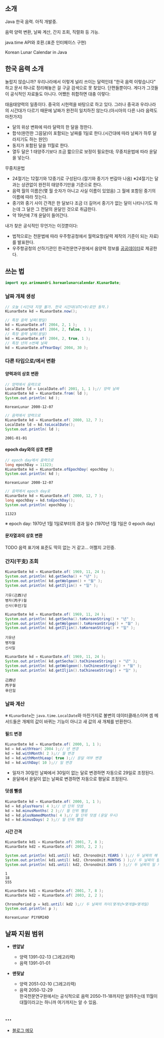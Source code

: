 
## 소개

Java 한국 음력. 아직 개발중.

음력 양력 변환, 날짜 계산, 간지 조회, 직렬화 등 가능.

java.time API와 호환.(표준 인터페이스 구현)

Korean Lunar Calendar in Java


## 한국 음력 소개

놀랍지 않습니까? 우리나라에서 이렇게 널리 쓰이는 달력인데 "한국 음력 이렇습니다" 하고 문서 하나로 정리해놓은 걸 구글 검색으로 못 찾았다. 단편들뿐이다. 게다가 그것들이 공식적인 자료들도 아니다. 어쨌든 취합하면 대충 이렇다:

태음태양력의 일종이다. 중국의 시헌력을 바탕으로 하고 있다. 그러나 중국과 우리나라의 시간대가 다르기 때문에 날짜가 완전히 일치하진 않는다.(아시아의 다른 나라 음력도 마찬가지)

- 달의 위상 변화에 따라 달력의 한 달을 정한다.
- 합삭(완전한 그믐달)이 포함되는 날짜를 1일로 한다.(시간대에 따라 날짜가 하루 달라지기도 하는 원인)
- 동지가 포함된 달을 11월로 한다.
- 열두 달은 1 태양주기보다 조금 짧으므로 보정이 필요한데; 무중치윤법에 따라 윤달을 넣는다.

무중치윤법

- 24절기는 12절기와 12중기로 구성된다.(절기와 중기가 번갈아 나옴) ※24절기는 달과는 상관없이 완전히 태양주기만을 기준으로 한다.
- 음력 월의 이름은(몇 월 숫자가 아니고 사실 이름이 있었음) 그 월에 포함된 중기의 이름에 따라 짓는다.
- 중기와 중기 사이 간격은 한 달보다 조금 더 길어서 중기가 없는 달이 나타나기도 하는데 그 달은 그 전달의 윤달인 것으로 취급한다.
- 약 19년에 7개 윤달이 들어간다.

내가 찾은 공식적인 무언가는 이것뿐이다:

- 법적으로는 천문법에 따라 우주항공청에서 월력요항(달력 제작의 기준이 되는 자료)를 발표한다.
- 우주항공청의 산하기관인 한국천문연구원에서 음양력 정보를 [공공데이터](https://www.data.go.kr/data/15012679/openapi.do)로 제공한다.



## 쓰는 법

```java
import xyz.arinmandri.koreanlunarcalendar.KLunarDate;
```

### 날짜 개체 생성

```java
// 오늘 (시간대 지정 불가. 한국 시간대(UTC+9)로만 동작.)
KLunarDate kd = KLunarDate.now();

// 특정 음력 날짜(평달)
kd = KLunarDate.of( 2004, 2, 1 );
kd = KLunarDate.of( 2004, 2, false, 1 );
// 특정 음력 날짜(윤달)
kd = KLunarDate.of( 2004, 2, true, 1 );
// 특정 년의 n번째 날짜
kd = KLunarDate.ofYearDay( 2004, 30 );
```




### 다른 타입으로/에서 변환

#### 양력과의 상호 변환

```java
// 양력에서 음력으로
LocalDate ld = LocalDate.of( 2001, 1, 1 );// 양력 날짜
KLunarDate kd = KLunarDate.from( ld );
System.out.println( kd );
```

```
KoreanLunar 2000-12-07
```

```java
// 음력에서 양력으로
KLunarDate kd = KLunarDate.of( 2000, 12, 7 );
LocalDate ld = kd.toLocalDate();
System.out.println( ld );
```

```
2001-01-01
```


#### epoch day와의 상호 변환

```java
// epoch day에서 음력으로
long epochDay = 11323;
KLunarDate kd = KLunarDate.ofEpochDay( epochDay );
System.out.println( kd );
```

```
KoreanLunar 2000-12-07
```

```java
// 음력에서 epoch day로
KLunarDate kd = KLunarDate.of( 2000, 12, 7 );
long epochDay = kd.toEpochDay();
System.out.println( epochDay );
```

```
11323
```

※ epoch day: 1970년 1월 1일로부터의 경과 일수 (1970년 1월 1일은 0 epoch day)


#### 문자열과의 상호 변환

TODO 음력 표기에 표준도 딱히 없는 거 같고... 어쩔지 고민중.


### 간지(干支) 조회

```java
KLunarDate kd = KLunarDate.of( 1969, 11, 24 );
System.out.println( kd.getSecha() + "년" );
System.out.println( kd.getWolgeon() + "월" );
System.out.println( kd.getIljin() + "일" );
```

```
기유(己酉)년
병자(丙子)월
신사(辛巳)일
```

```java
KLunarDate kd = KLunarDate.of( 1969, 11, 24 );
System.out.println( kd.getSecha().toKoreanString() + "년" );
System.out.println( kd.getWolgeon().toKoreanString() + "월" );
System.out.println( kd.getIljin().toKoreanString() + "일" );
```

```
기유년
병자월
신사일
```

```java
KLunarDate kd = KLunarDate.of( 1969, 11, 24 );
System.out.println( kd.getSecha().toChineseString() + "년" );
System.out.println( kd.getWolgeon().toChineseString() + "월" );
System.out.println( kd.getIljin().toChineseString() + "일" );
```

```
己酉년
丙子월
辛巳일
```



### 날짜 계산

※ `KLunarDate`는 `java.time.LocalDate`와 마찬가지로 불변의 데이터클래스이며 셈 메서드들은 개체의 값이 바뀌는 기능이 아니고 새 값의 새 개체를 반환한다.

#### 필드 변경

```java
KLunarDate kd = KLunarDate.of( 2000, 1, 1 );
kd = kd.withYear( 2004 );// 년 변경
kd = kd.withMonth( 2 );// 월 변경
kd = kd.withMonthLeap( true );// 윤달 여부 변경
kd = kd.withDay( 10 );// 일 변경
```

- 일자가 30일인 날짜에서 30일이 없는 달로 변경하면 자동으로 29일로 조정된다.
- 윤달에서 윤달이 없는 날짜로 변경하면 자동으로 평달로 조정된다.

#### 덧셈 뺄셈

```java
KLunarDate kd = KLunarDate.of( 2000, 1, 1 );
kd = kd.plusYears( 4 );// 년 단위 덧셈
kd = kd.minusMonths( 2 );// 월 단위 뺄셈
kd = kd.plusNamedMonths( 4 );// 월 단위 덧셈 (윤달 무시)
kd = kd.minusDays( 2 );// 일 단위 뺄셈
```

#### 시간 간격

```java
KLunarDate kd1 = KLunarDate.of( 2001, 7, 8 );
KLunarDate kd2 = KLunarDate.of( 2003, 2, 2 );

System.out.println( kd1.until( kd2, ChronoUnit.YEARS ) );// 두 날짜의 해 차이
System.out.println( kd1.until( kd2, ChronoUnit.MONTHS ) );// 두 날짜의 월 차이
System.out.println( kd1.until( kd2, ChronoUnit.DAYS ) );// 두 날짜의 일 차이
```

```
1
18
555
```

```java
KLunarDate kd1 = KLunarDate.of( 2001, 7, 8 );
KLunarDate kd2 = KLunarDate.of( 2003, 2, 2 );

ChronoPeriod p = kd1.until( kd2 );// 두 날짜의 차이(몇개년+몇개월+몇개일)
System.out.println( p );
```

```
KoreanLunar P1Y6M24D
```




## 날짜 지원 범위

* **맨앞날**
  - 양력 1391-02-13 (그레고리력)
  - 음력 1391-01-01

* **맨뒷날**
  - 양력 2051-02-10 (그레고리력)
  - 음력 2050-12-29  
    한국천문연구원에서는 공식적으로 음력 2050-11-18까지만 알려주는데 11월이 대월이라고는 하니까 여기까지는 알 수 있음.





## …

- [블로그 메모](https://peekabook.tistory.com/entry/java-time-date)
